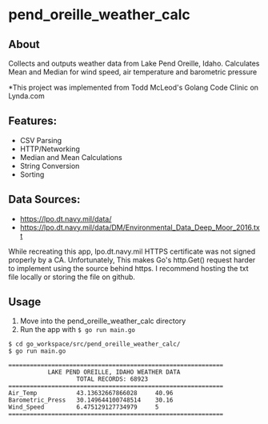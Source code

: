 # pend_oreille_weather_calc

## About
Collects and outputs weather data from Lake Pend Oreille, Idaho.
Calculates Mean and Median for wind speed, air temperature and barometric pressure

*This project was implemented from Todd McLeod's Golang Code Clinic on Lynda.com

## Features:
 * CSV Parsing
 * HTTP/Networking
 * Median and Mean Calculations
 * String Conversion
 * Sorting 

## Data Sources:
 * https://lpo.dt.navy.mil/data/
 * https://lpo.dt.navy.mil/data/DM/Environmental_Data_Deep_Moor_2016.txt

While recreating this app, lpo.dt.navy.mil HTTPS certificate was not signed properly by a CA. Unfortunately, This makes Go's http.Get() request harder to implement using the source behind https. I recommend hosting the txt file locally or storing the file on github. 

## Usage
1. Move into the pend_oreille_weather_calc directory
2. Run the app with `$ go run main.go`

```
$ cd go_workspace/src/pend_oreille_weather_calc/
$ go run main.go

============================================================
           LAKE PEND OREILLE, IDAHO WEATHER DATA
                   TOTAL RECORDS: 68923
============================================================
Air_Temp           43.13632667866028     40.96
Barometric_Press   30.149644100748514    30.16
Wind_Speed         6.475129127734979     5
============================================================

```